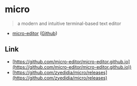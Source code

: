 

# micro

> a modern and intuitive terminal-based text editor

* [micro-editor](https://micro-editor.github.io/) ([Github](https://github.com/zyedidia/micro))

## Link

* [https://github.com/micro-editor/micro-editor.github.io](https://github.com/micro-editor/micro-editor.github.io))
* [https://github.com/zyedidia/micro/releases](https://github.com/zyedidia/micro/releases)
